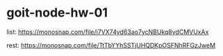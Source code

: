# goit-node-hw-01

list:
https://monosnap.com/file/i7VX74yd63ao7ycNBUkq8ydCMVUxAx

rest:
https://monosnap.com/file/TtTbYYhSSTjUHQDKpOSFNhRFGzJweM
